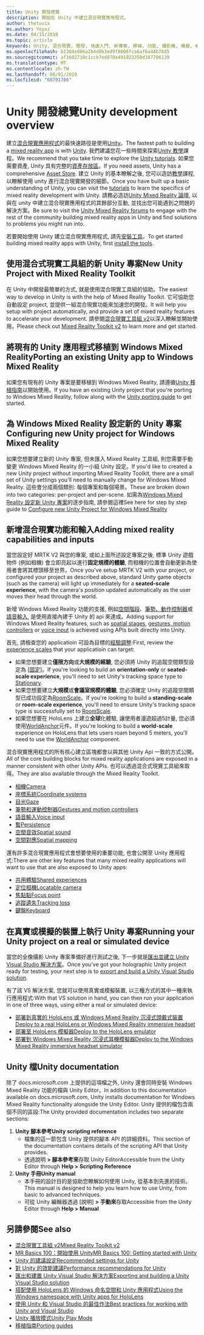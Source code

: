 ```yaml
---
title: Unity 開發總覽
description: 開始在 Unity 中建立混合現實應用程式。
author: thetuvix
ms.author: Yoyoz
ms.date: 04/15/2018
ms.topic: article
keywords: Unity, 混合現實, 開發, 快速入門, 新專案, 移植, 功能, 攝影機, 模擬, 模擬, 檔
ms.openlocfilehash: b1384e886a2b4d0b3ed9f8008fca6af6ad4b78d5
ms.sourcegitcommit: af1602710c1ccb7ed870a491923350d387706129
ms.translationtype: MT
ms.contentlocale: zh-TW
ms.lasthandoff: 08/01/2019
ms.locfileid: "68701786"
---
```

# <a name="unity-development-overview"></a><span data-ttu-id="79cd0-104">Unity 開發總覽</span><span class="sxs-lookup"><span data-stu-id="79cd0-104">Unity development overview</span></span>

<span data-ttu-id="79cd0-105">建立[混合現實應用程式](app-views.md)的最快速路徑是使用[Unity](http://aka.ms/HoloLensUnity)。</span><span class="sxs-lookup"><span data-stu-id="79cd0-105">The fastest path to building a [mixed reality app](app-views.md) is with [Unity](http://aka.ms/HoloLensUnity).</span></span> <span data-ttu-id="79cd0-106">我們建議您花一些時間來探索[Unity 教學](https://unity3d.com/learn/tutorials)課程。</span><span class="sxs-lookup"><span data-stu-id="79cd0-106">We recommend that you take time to explore the [Unity tutorials](https://unity3d.com/learn/tutorials).</span></span> <span data-ttu-id="79cd0-107">如果您需要資產, Unity 具有完整的[資產存放區](https://www.assetstore.unity3d.com/)。</span><span class="sxs-lookup"><span data-stu-id="79cd0-107">If you need assets, Unity has a comprehensive [Asset Store](https://www.assetstore.unity3d.com/).</span></span> <span data-ttu-id="79cd0-108">建立 Unity 的基本瞭解之後, 您可以造訪[教學](tutorials.md)課程, 以瞭解使用 unity 進行混合現實開發的細節。</span><span class="sxs-lookup"><span data-stu-id="79cd0-108">Once you have built up a basic understanding of Unity, you can visit the [tutorials](tutorials.md) to learn the specifics of mixed reality development with Unity.</span></span> <span data-ttu-id="79cd0-109">請務必造訪[Unity Mixed Reality 論壇](http://forum.unity3d.com/forums/hololens.102/), 以與在 unity 中建立混合現實應用程式的其餘部分互動, 並找出您可能遇到之問題的解決方案。</span><span class="sxs-lookup"><span data-stu-id="79cd0-109">Be sure to visit the [Unity Mixed Reality forums](http://forum.unity3d.com/forums/hololens.102/) to engage with the rest of the community building mixed reality apps in Unity and find solutions to problems you might run into.</span></span>

<span data-ttu-id="79cd0-110">若要開始使用 Unity 建立混合現實應用程式, 請先[安裝工具](install-the-tools.md)。</span><span class="sxs-lookup"><span data-stu-id="79cd0-110">To get started building mixed reality apps with Unity, first [install the tools](install-the-tools.md).</span></span> 

## <a name="new-unity-project-with-mixed-reality-toolkit"></a><span data-ttu-id="79cd0-111">使用混合式現實工具組的新 Unity 專案</span><span class="sxs-lookup"><span data-stu-id="79cd0-111">New Unity Project with Mixed Reality Toolkit</span></span> 

<span data-ttu-id="79cd0-112">在 Unity 中開發最簡單的方式, 就是使用混合現實工具組的協助。</span><span class="sxs-lookup"><span data-stu-id="79cd0-112">The easiest way to develop in Unity is with the help of Mixed Reality Toolkit.</span></span> <span data-ttu-id="79cd0-113">它可協助您自動設定 project, 並提供一組混合現實功能來加速您的開發。</span><span class="sxs-lookup"><span data-stu-id="79cd0-113">It will help you setup with project automatically, and provide a set of mixed reality features to accelerate your development.</span></span> <span data-ttu-id="79cd0-114">請參閱[混合現實工具組 v2](mrtk-getting-started.md)以深入瞭解並開始使用。</span><span class="sxs-lookup"><span data-stu-id="79cd0-114">Please check out [Mixed Reality Toolkit v2](mrtk-getting-started.md) to learn more and get started.</span></span> 

## <a name="porting-an-existing-unity-app-to-windows-mixed-reality"></a><span data-ttu-id="79cd0-115">將現有的 Unity 應用程式移植到 Windows Mixed Reality</span><span class="sxs-lookup"><span data-stu-id="79cd0-115">Porting an existing Unity app to Windows Mixed Reality</span></span>

<span data-ttu-id="79cd0-116">如果您有現有的 Unity 專案是要移植到 Windows Mixed Reality, 請遵循[Unity 移植指南](porting-guides.md)以開始使用。</span><span class="sxs-lookup"><span data-stu-id="79cd0-116">If you have an existing Unity project that you're porting to Windows Mixed Reality, follow along with the [Unity porting guide](porting-guides.md) to get started.</span></span>

## <a name="configuring-new-unity-project-for-windows-mixed-reality"></a><span data-ttu-id="79cd0-117">為 Windows Mixed Reality 設定新的 Unity 專案</span><span class="sxs-lookup"><span data-stu-id="79cd0-117">Configuring new Unity project for Windows Mixed Reality</span></span>

<span data-ttu-id="79cd0-118">如果您想要建立新的 Unity 專案, 但未匯入 Mixed Reality 工具組, 則您需要手動變更 Windows Mixed Reality 的一小組 Unity 設定。</span><span class="sxs-lookup"><span data-stu-id="79cd0-118">If you'd like to created a new Unity project without importing Mixed Reality Toolkit, there are a small set of Unity settings you'll need to manually change for Windows Mixed Reality.</span></span> <span data-ttu-id="79cd0-119">這些會分成兩個類別: 每個專案和每個場景。</span><span class="sxs-lookup"><span data-stu-id="79cd0-119">These are broken down into two categories: per-project and per-scene.</span></span> <span data-ttu-id="79cd0-120">如需為[Windows Mixed Reality 設定新 Unity 專案](Configure-Unity-Project.md)的逐步指南, 請參閱這裡</span><span class="sxs-lookup"><span data-stu-id="79cd0-120">See here for step by step guide to [Configure new Unity Project for Windows Mixed Reality](Configure-Unity-Project.md)</span></span>

## <a name="adding-mixed-reality-capabilities-and-inputs"></a><span data-ttu-id="79cd0-121">新增混合現實功能和輸入</span><span class="sxs-lookup"><span data-stu-id="79cd0-121">Adding mixed reality capabilities and inputs</span></span>

<span data-ttu-id="79cd0-122">當您設定好 MRTK V2 與您的專案, 或如上面所述設定專案之後, 標準 Unity 遊戲物件 (例如相機) 會立即亮起以進行**固定規模的體驗**, 而相機的位置會自動更新為使用者會將其標頭移至世界。</span><span class="sxs-lookup"><span data-stu-id="79cd0-122">Once you've setup MRTK V2 with your project, or configured your project as described above, standard Unity game objects (such as the camera) will light up immediately for a **seated-scale experience**, with the camera's position updated automatically as the user moves their head through the world.</span></span>

<span data-ttu-id="79cd0-123">新增 Windows Mixed Reality 功能的支援, 例如[空間階段](coordinate-systems.md#spatial-coordinate-systems)、[筆勢、動作控制器](gestures-and-motion-controllers-in-unity.md)或[語音輸入](voice-input-in-unity.md), 是使用直接內建于 Unity 的 api 來達成。</span><span class="sxs-lookup"><span data-stu-id="79cd0-123">Adding support for Windows Mixed Reality features, such as [spatial stages](coordinate-systems.md#spatial-coordinate-systems), [gestures, motion controllers](gestures-and-motion-controllers-in-unity.md) or [voice input](voice-input-in-unity.md) is achieved using APIs built directly into Unity.</span></span> 

<span data-ttu-id="79cd0-124">首先, 請檢查您的 applicatioin 可設為目標的[經驗調整](coordinate-systems.md):</span><span class="sxs-lookup"><span data-stu-id="79cd0-124">First, review the [experience scales](coordinate-systems.md) that your applicatioin can target:</span></span>
* <span data-ttu-id="79cd0-125">如果您想要建立**僅限方向**或**大規模的經驗**, 您必須將 Unity 的追蹤空間類型設定為 [[固定](coordinate-systems-in-unity.md#building-an-orientation-only-or-seated-scale-experience)]。</span><span class="sxs-lookup"><span data-stu-id="79cd0-125">If you're looking to build an **orientation-only** or **seated-scale experience**, you'll need to set Unity's tracking space type to [Stationary](coordinate-systems-in-unity.md#building-an-orientation-only-or-seated-scale-experience).</span></span>
* <span data-ttu-id="79cd0-126">如果您想要建立**大規模**或**會議室規模的體驗**, 您必須確定 Unity 的追蹤空間類型已成功設定為[RoomScale](coordinate-systems-in-unity.md#building-an-orientation-only-or-seated-scale-experience)。</span><span class="sxs-lookup"><span data-stu-id="79cd0-126">If you're looking to build a **standing-scale** or **room-scale experience**, you'll need to ensure Unity's tracking space type is successfully set to [RoomScale](coordinate-systems-in-unity.md#building-an-orientation-only-or-seated-scale-experience).</span></span>
* <span data-ttu-id="79cd0-127">如果您想要在 HoloLens 上建立**全球**化體驗, 讓使用者漫遊超過5計量, 您必須使用[WorldAnchor](coordinate-systems-in-unity.md#building-a-world-scale-experience)元件。</span><span class="sxs-lookup"><span data-stu-id="79cd0-127">If you're looking to build a **world-scale** experience on HoloLens that lets users roam beyond 5 meters, you'll need to use the [WorldAnchor](coordinate-systems-in-unity.md#building-a-world-scale-experience) component.</span></span>

<span data-ttu-id="79cd0-128">混合現實應用程式的所有核心建立區塊都會以與其他 Unity Api 一致的方式公開。</span><span class="sxs-lookup"><span data-stu-id="79cd0-128">All of the core building blocks for mixed reality applications are exposed in a manner consistent with other Unity APIs.</span></span> <span data-ttu-id="79cd0-129">也可以透過混合式現實工具組來取得。</span><span class="sxs-lookup"><span data-stu-id="79cd0-129">They are also available through the Mixed Reality Toolkit.</span></span>
* [<span data-ttu-id="79cd0-130">相機</span><span class="sxs-lookup"><span data-stu-id="79cd0-130">Camera</span></span>](camera-in-unity.md)
* [<span data-ttu-id="79cd0-131">座標系統</span><span class="sxs-lookup"><span data-stu-id="79cd0-131">Coordinate systems</span></span>](coordinate-systems-in-unity.md)
* [<span data-ttu-id="79cd0-132">目光</span><span class="sxs-lookup"><span data-stu-id="79cd0-132">Gaze</span></span>](gaze-in-unity.md)
* [<span data-ttu-id="79cd0-133">筆勢和運動控制器</span><span class="sxs-lookup"><span data-stu-id="79cd0-133">Gestures and motion controllers</span></span>](gestures-and-motion-controllers-in-unity.md)
* [<span data-ttu-id="79cd0-134">語音輸入</span><span class="sxs-lookup"><span data-stu-id="79cd0-134">Voice input</span></span>](voice-input-in-unity.md)
* [<span data-ttu-id="79cd0-135">暫</span><span class="sxs-lookup"><span data-stu-id="79cd0-135">Persistence</span></span>](persistence-in-unity.md)
* [<span data-ttu-id="79cd0-136">空間音效</span><span class="sxs-lookup"><span data-stu-id="79cd0-136">Spatial sound</span></span>](spatial-sound-in-unity.md)
* [<span data-ttu-id="79cd0-137">空間對應</span><span class="sxs-lookup"><span data-stu-id="79cd0-137">Spatial mapping</span></span>](spatial-mapping-in-unity.md)

<span data-ttu-id="79cd0-138">還有許多混合現實應用程式會想要使用的重要功能, 也會公開至 Unity 應用程式:</span><span class="sxs-lookup"><span data-stu-id="79cd0-138">There are other key features that many mixed reality applications will want to use that are also exposed to Unity apps:</span></span>
* [<span data-ttu-id="79cd0-139">共用體驗</span><span class="sxs-lookup"><span data-stu-id="79cd0-139">Shared experiences</span></span>](shared-experiences-in-unity.md)
* [<span data-ttu-id="79cd0-140">定位相機</span><span class="sxs-lookup"><span data-stu-id="79cd0-140">Locatable camera</span></span>](locatable-camera-in-unity.md)
* [<span data-ttu-id="79cd0-141">焦點點</span><span class="sxs-lookup"><span data-stu-id="79cd0-141">Focus point</span></span>](focus-point-in-unity.md)
* [<span data-ttu-id="79cd0-142">追蹤遺失</span><span class="sxs-lookup"><span data-stu-id="79cd0-142">Tracking loss</span></span>](tracking-loss-in-unity.md)
* [<span data-ttu-id="79cd0-143">鍵盤</span><span class="sxs-lookup"><span data-stu-id="79cd0-143">Keyboard</span></span>](keyboard-input-in-unity.md)

## <a name="running-your-unity-project-on-a-real-or-simulated-device"></a><span data-ttu-id="79cd0-144">在真實或模擬的裝置上執行 Unity 專案</span><span class="sxs-lookup"><span data-stu-id="79cd0-144">Running your Unity project on a real or simulated device</span></span>

<span data-ttu-id="79cd0-145">當您的全像攝影 Unity 專案準備好進行測試之後, 下一步就是[匯出並建立 Unity Visual Studio 解決方案](exporting-and-building-a-unity-visual-studio-solution.md)。</span><span class="sxs-lookup"><span data-stu-id="79cd0-145">Once you've got your holographic Unity project ready for testing, your next step is to [export and build a Unity Visual Studio solution](exporting-and-building-a-unity-visual-studio-solution.md).</span></span>

<span data-ttu-id="79cd0-146">有了該 VS 解決方案, 您就可以使用真實或模擬裝置, 以三種方式的其中一種來執行應用程式:</span><span class="sxs-lookup"><span data-stu-id="79cd0-146">With that VS solution in hand, you can then run your application in one of three ways, using either a real or simulated device:</span></span>
* [<span data-ttu-id="79cd0-147">部署到真實的 HoloLens 或 Windows Mixed Reality 沉浸式頭戴式裝置</span><span class="sxs-lookup"><span data-stu-id="79cd0-147">Deploy to a real HoloLens or Windows Mixed Reality immersive headset</span></span>](using-visual-studio.md)
* [<span data-ttu-id="79cd0-148">部署至 HoloLens 模擬器</span><span class="sxs-lookup"><span data-stu-id="79cd0-148">Deploy to the HoloLens emulator</span></span>](using-the-hololens-emulator.md)
* [<span data-ttu-id="79cd0-149">部署到 Windows Mixed Reality 沉浸式耳機模擬器</span><span class="sxs-lookup"><span data-stu-id="79cd0-149">Deploy to the Windows Mixed Reality immersive headset simulator</span></span>](using-the-windows-mixed-reality-simulator.md)

## <a name="unity-documentation"></a><span data-ttu-id="79cd0-150">Unity 檔</span><span class="sxs-lookup"><span data-stu-id="79cd0-150">Unity documentation</span></span>

<span data-ttu-id="79cd0-151">除了 docs.microsoft.com 上提供的這項檔之外, Unity 還會同時安裝 Windows Mixed Reality 功能的檔與 Unity Editor。</span><span class="sxs-lookup"><span data-stu-id="79cd0-151">In addition to this documentation available on docs.microsoft.com, Unity installs documentation for Windows Mixed Reality functionality alongside the Unity Editor.</span></span> <span data-ttu-id="79cd0-152">Unity 提供的檔包含兩個不同的區段:</span><span class="sxs-lookup"><span data-stu-id="79cd0-152">The Unity provided documentation includes two separate sections:</span></span>
1. <span data-ttu-id="79cd0-153">**Unity 腳本參考**</span><span class="sxs-lookup"><span data-stu-id="79cd0-153">**Unity scripting reference**</span></span>
    * <span data-ttu-id="79cd0-154">檔集的這一節包含 Unity 提供的腳本 API 的詳細資料。</span><span class="sxs-lookup"><span data-stu-id="79cd0-154">This section of the documentation contains details of the scripting API that Unity provides.</span></span>
    * <span data-ttu-id="79cd0-155">透過說明 **> 腳本參考來**存取 Unity Editor</span><span class="sxs-lookup"><span data-stu-id="79cd0-155">Accessible from the Unity Editor through **Help > Scripting Reference**</span></span>
2. <span data-ttu-id="79cd0-156">**Unity 手冊**</span><span class="sxs-lookup"><span data-stu-id="79cd0-156">**Unity manual**</span></span>
    * <span data-ttu-id="79cd0-157">本手冊的設計目的是協助您瞭解如何使用 Unity, 從基本到先進的技術。</span><span class="sxs-lookup"><span data-stu-id="79cd0-157">This manual is designed to help you learn how to use Unity, from basic to advanced techniques.</span></span>
    * <span data-ttu-id="79cd0-158">可從 Unity 編輯器透過 [說明] **> 手動來**存取</span><span class="sxs-lookup"><span data-stu-id="79cd0-158">Accessible from the Unity Editor through **Help > Manual**</span></span>

## <a name="see-also"></a><span data-ttu-id="79cd0-159">另請參閱</span><span class="sxs-lookup"><span data-stu-id="79cd0-159">See also</span></span>
* [<span data-ttu-id="79cd0-160">混合現實工具組 v2</span><span class="sxs-lookup"><span data-stu-id="79cd0-160">Mixed Reality Toolkit v2</span></span>](mrtk-getting-started.md)
* [<span data-ttu-id="79cd0-161">MR Basics 100：開始使用 Unity</span><span class="sxs-lookup"><span data-stu-id="79cd0-161">MR Basics 100: Getting started with Unity</span></span>](holograms-100.md)
* [<span data-ttu-id="79cd0-162">Unity 的建議設定</span><span class="sxs-lookup"><span data-stu-id="79cd0-162">Recommended settings for Unity</span></span>](recommended-settings-for-unity.md)
* [<span data-ttu-id="79cd0-163">對 Unity 的效能建議</span><span class="sxs-lookup"><span data-stu-id="79cd0-163">Performance recommendations for Unity</span></span>](performance-recommendations-for-unity.md)
* [<span data-ttu-id="79cd0-164">匯出和建置 Unity Visual Studio 解決方案</span><span class="sxs-lookup"><span data-stu-id="79cd0-164">Exporting and building a Unity Visual Studio solution</span></span>](exporting-and-building-a-unity-visual-studio-solution.md)
* [<span data-ttu-id="79cd0-165">搭配使用 HoloLens 的 Windows 命名空間和 Unity 應用程式</span><span class="sxs-lookup"><span data-stu-id="79cd0-165">Using the Windows namespace with Unity apps for HoloLens</span></span>](using-the-windows-namespace-with-unity-apps-for-hololens.md)
* [<span data-ttu-id="79cd0-166">使用 Unity 和 Visual Studio 的最佳作法</span><span class="sxs-lookup"><span data-stu-id="79cd0-166">Best practices for working with Unity and Visual Studio</span></span>](best-practices-for-working-with-unity-and-visual-studio.md)
* [<span data-ttu-id="79cd0-167">Unity 播放模式</span><span class="sxs-lookup"><span data-stu-id="79cd0-167">Unity Play Mode</span></span>](unity-play-mode.md)
* [<span data-ttu-id="79cd0-168">移植指南</span><span class="sxs-lookup"><span data-stu-id="79cd0-168">Porting guides</span></span>](porting-guides.md)
